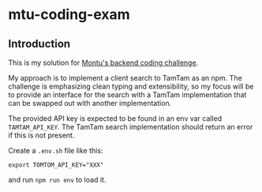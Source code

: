 # mtu-coding-exam

## Introduction

This is my solution for [Montu's backend coding challenge](./challenge.pdf). 

My approach is to implement a client search to TamTam as an npm. The challenge is emphasizing clean typing and extensibility, so my focus will be to provide an interface for the search with a TamTam implementation that can be swapped out with another implementation.

The provided API key is expected to be found in an env var called `TAMTAM_API_KEY`. The TamTam search implementation should return an error if this is not present.

Create a `.env.sh` file like this:

```
export TOMTOM_API_KEY="XXX"

```

and run `npm run env` to load it.

